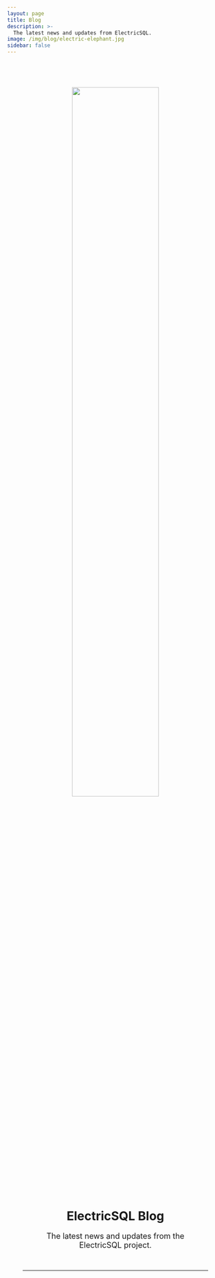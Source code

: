 ```yaml
---
layout: page
title: Blog
description: >-
  The latest news and updates from ElectricSQL.
image: /img/blog/electric-elephant.jpg
sidebar: false
---
```


<script setup>
import { onMounted } from 'vue'

import { data as posts } from '../data/posts.data.ts'

import BlogPostListing from '../src/components/BlogPostListing.vue'

onMounted(async () => {
  if (typeof window !== 'undefined' && document.querySelector) {
    const githubLinks = document.querySelectorAll(
      '.actions a[href="https://github.com/electric-sql"]'
    )

    let icon = document.querySelector('.actions .vpi-social-github')
    if (!icon) {
      githubLinks.forEach((link) => {
        const icon = document.createElement('span')
        icon.classList.add('vpi-social-github')

        link.prepend(icon)
      })
    }

    const discordLinks = document.querySelectorAll(
      '.actions a[href="https://discord.electric-sql.com"]'
    )

    icon = document.querySelector('.actions .vpi-social-discord')
    if (!icon) {
      discordLinks.forEach((link) => {
        const icon = document.createElement('span')
        icon.classList.add('vpi-social-discord')

        link.prepend(icon)
      })
    }
  }
})
</script>

<style scoped>
  .header {
    text-align: center;
    padding: 0 12px;
  }
  .header img {
    width: 65%;
    max-width: 360px;
    margin: 60px auto 32px;
  }
  @media (max-width: 749px) {
    .header img {
      margin: 54px auto 32px;
    }
  }
  @media (max-width: 549px) {
    .header img {
      margin: 42px auto 24px;
    }
  }
  .header hr {
    margin: 48px 24px 32px;
  }
  p {
    font-size: 18px;
  }
  .listing {
    display: grid;
    grid-template-columns: 1fr 1fr 1fr;
    gap: 24px;
    margin: 24px 48px;
    overflow: hidden;
  }
  @media (max-width: 1049px) {
    .listing {
      grid-template-columns: 1fr 1fr;
    }
  }
  @media (max-width: 949px) {
    .listing {
      gap: 20px;
      margin: 24px 40px;
    }
  }
  @media (max-width: 749px) {
    .listing {
      gap: 18px;
      margin: 20px 32px;
    }
  }
  @media (max-width: 549px) {
    .listing {
      grid-template-columns: 1fr;
      margin: 20px 24px;
    }
  }
  .actions {
    margin-top: 24px;
  }
</style>

<div class="vp-doc">
  <div class="container">
    <main>
      <div class="header">
        <img src="/img/blog/electric-elephant.jpg" />
        <h1>
          ElectricSQL Blog
        </h1>
        <p>
          The latest news and updates from the ElectricSQL&nbsp;project.
        </p>
        <div class="actions cta-actions">
          <div class="action hidden-sm">
            <VPButton
                href="https://discord.electric-sql.com"
                text="Join the Community"
                theme="brand"
            />
          </div>
          <div class="action inline-sm">
            <VPButton
                href="https://discord.electric-sql.com"
                text="Community"
                theme="brand"
            />
          </div>
          <div class="action hidden-sm">
            <VPButton href="https://github.com/electric-sql"
                target="_blank"
                text="Star on GitHub"
                theme="alt"
            />
          </div>
          <div class="action inline-sm">
            <VPButton href="https://github.com/electric-sql"
                target="_blank"
                text="GitHub"
                theme="alt"
            />
          </div>
        </div>
        <hr />
      </div>
      <div class="listing">
        <BlogPostListing v-for="post in posts"
            :key="post.slug"
            :post="post"
        />
      </div>
    </main>
  </div>
</div>
